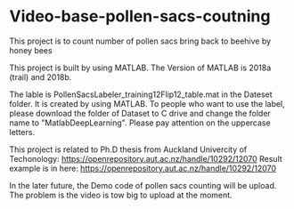 # Video-base-pollen-sacs-coutning
This project is to count number of pollen sacs bring back to beehive by honey bees

This project is built by using MATLAB. The Version of MATLAB is 2018a (trail) and 2018b.

The lable is PollenSacsLabeler_training12Flip12_table.mat in the Dateset folder. It is created by using MATLAB. To people who want to use the label, please download the folder of Dataset to C drive and change the folder name to "MatlabDeepLearning". Please pay attention on the uppercase letters.

This project is related to Ph.D thesis from Auckland Univercity of Techonology: https://openrepository.aut.ac.nz/handle/10292/12070
Result example is in here: https://openrepository.aut.ac.nz/handle/10292/12070

In the later future, the Demo code of pollen sacs counting will be upload. The problem is the video is tow big to upload at the moment.
